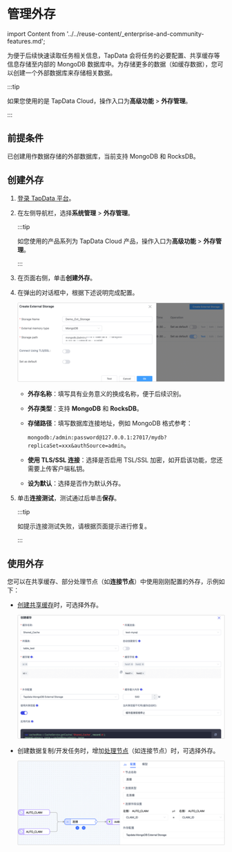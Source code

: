 # 管理外存
import Content from '../../reuse-content/_enterprise-and-community-features.md';

<Content />

为便于后续快速读取任务相关信息，TapData 会将任务的必要配置、共享缓存等信息存储至内部的 MongoDB 数据库中。为存储更多的数据（如缓存数据），您可以创建一个外部数据库来存储相关数据。

:::tip

如果您使用的是 TapData Cloud，操作入口为**高级功能** > **外存管理**。

:::

## 前提条件

已创建用作数据存储的外部数据库，当前支持 MongoDB 和 RocksDB。



## 创建外存

1. [登录 TapData 平台](../log-in.md)。

2. 在左侧导航栏，选择**系统管理** > **外存管理**。

   :::tip

   如您使用的产品系列为 TapData Cloud 产品，操作入口为**高级功能** > **外存管理**。

   :::

3. 在页面右侧，单击**创建外存**。

4. 在弹出的对话框中，根据下述说明完成<span id="320-external-storage">配置</span>。

   ![创建外存](../../images/create_external_storage_cn.png)

   * **外存名称**：填写具有业务意义的换成名称，便于后续识别。

   * **外存类型**：支持 **MongoDB** 和 **RocksDB**。

   * **存储路径**：填写数据库连接地址，例如 MongoDB 格式参考：

      `mongodb:/admin:password@127.0.0.1:27017/mydb?replicaSet=xxx&authSource=admin`。

   * **使用 TLS/SSL 连接**：选择是否启用 TSL/SSL 加密，如开启该功能，您还需要上传客户端私钥。

   * **设为默认**：选择是否作为默认外存。

5. 单击**连接测试**，测试通过后单击**保存**。

   :::tip

   如提示连接测试失败，请根据页面提示进行修复。

   :::



## 使用外存

您可以在共享缓存、部分处理节点（如**连接节点**）中使用刚刚配置的外存，示例如下：

* [创建共享缓存](../advanced-settings/share-cache.md)时，可选择外存。

  ![共享缓存](../../images/apply_external_storage_shared_cache_cn.png)

* 创建数据复制/开发任务时，增加[处理节点](../data-pipeline/data-development/process-node.md)（如连接节点）时，可选择外存。

  ![处理节点](../../images/apply_external_storage_join_cn.png)